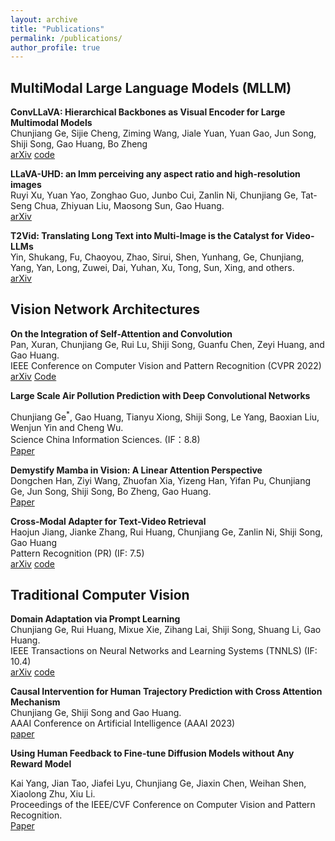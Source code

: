 ```yaml
---
layout: archive
title: "Publications"
permalink: /publications/
author_profile: true
---
```


<!-- {% if author.googlescholar %}
  You can also find my articles on <u><a href="{{author.googlescholar}}">my Google Scholar profile</a>.</u>
{% endif %}

{% include base_path %}

{% for post in site.publications reversed %}
  {% include archive-single.html %}
{% endfor %} -->


## MultiModal Large Language Models (MLLM)

**ConvLLaVA: Hierarchical Backbones as Visual Encoder for Large Multimodal Models**\
Chunjiang Ge, Sijie Cheng, Ziming Wang, Jiale Yuan, Yuan Gao, Jun Song, Shiji Song, Gao Huang, Bo Zheng \
[arXiv](https://arxiv.org/abs/2405.15738) [code](https://github.com/alibaba/conv-llava)

**LLaVA-UHD: an lmm perceiving any aspect ratio and high-resolution images**\
Ruyi Xu, Yuan Yao, Zonghao Guo, Junbo Cui, Zanlin Ni, Chunjiang Ge, Tat-Seng Chua, Zhiyuan Liu, Maosong Sun, Gao Huang.  \
[arXiv](https://arxiv.org/abs/2403.11703)

**T2Vid: Translating Long Text into Multi-Image is the Catalyst for Video-LLMs**\
Yin, Shukang, Fu, Chaoyou, Zhao, Sirui, Shen, Yunhang, Ge, Chunjiang, Yang, Yan, Long, Zuwei, Dai, Yuhan, Xu, Tong, Sun, Xing, and others.  \
[arXiv](https://arxiv.org/abs/2411.19951)

## Vision Network Architectures

**On the Integration of Self-Attention and Convolution**\
Pan, Xuran, Chunjiang Ge, Rui Lu, Shiji Song, Guanfu Chen, Zeyi Huang, and Gao Huang.  \
IEEE Conference on Computer Vision and Pattern Recognition (CVPR 2022)\
[arXiv](https://arxiv.org/abs/2111.14556) [Code](https://github.com/leaplabthu/acmix)

**Large Scale Air Pollution Prediction with Deep Convolutional Networks**

Chunjiang Ge$^\ast$, Gao Huang, Tianyu Xiong, Shiji Song, Le Yang, Baoxian Liu, Wenjun Yin and Cheng Wu.  \
Science China Information Sciences. (IF：8.8) \
[Paper](https://link.springer.com/article/10.1007/s11432-020-2951-1)

**Demystify Mamba in Vision: A Linear Attention Perspective**\
Dongchen Han, Ziyi Wang, Zhuofan Xia, Yizeng Han, Yifan Pu, Chunjiang Ge, Jun Song, Shiji Song, Bo Zheng, Gao Huang.  \
[Paper](https://arxiv.org/abs/2405.16605)

**Cross-Modal Adapter for Text-Video Retrieval**\
Haojun Jiang, Jianke Zhang, Rui Huang, Chunjiang Ge, Zanlin Ni, Shiji Song, Gao Huang \
Pattern Recognition (PR) (IF: 7.5) \
[arXiv](https://arXiv.org/abs/2211.09623) [code](https://github.com/LeapLabTHU/Cross-Modal-Adapter)

## Traditional Computer Vision

**Domain Adaptation via Prompt Learning**\
Chunjiang Ge, Rui Huang, Mixue Xie, Zihang Lai, Shiji Song, Shuang Li, Gao Huang.  \
IEEE Transactions on Neural Networks and Learning Systems (TNNLS) (IF: 10.4) \
[arXiv](https://arxiv.org/abs/2202.06687) [code](https://github.com/LeapLabTHU/DAPrompt)

**Causal Intervention for Human Trajectory Prediction with Cross Attention Mechanism**\
Chunjiang Ge, Shiji Song and Gao Huang. \
AAAI Conference on Artificial Intelligence (AAAI 2023)\
[paper](https://ojs.aaai.org/index.php/AAAI/article/view/25142)

**Using Human Feedback to Fine-tune Diffusion Models without Any Reward Model**

Kai Yang, Jian Tao, Jiafei Lyu, Chunjiang Ge, Jiaxin Chen, Weihan Shen, Xiaolong Zhu, Xiu Li.  \
Proceedings of the IEEE/CVF Conference on Computer Vision and Pattern Recognition. \
[Paper](https://openaccess.thecvf.com/content/CVPR2024/papers/Yang_Using_Human_Feedback_to_Fine-tune_Diffusion_Models_without_Any_Reward_CVPR_2024_paper.pdf)